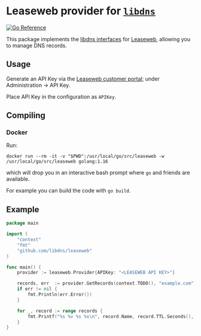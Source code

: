 Leaseweb provider for [`libdns`](https://github.com/libdns/libdns)
=======================

[![Go Reference](https://pkg.go.dev/badge/test.svg)](https://pkg.go.dev/github.com/libdns/leaseweb)

This package implements the [libdns interfaces](https://github.com/libdns/libdns) for [Leaseweb](https://leaseweb.com/), allowing you to manage DNS records.

## Usage

Generate an API Key via the [Leaseweb customer portal](https://secure.leaseweb.com/); under Administration -> API Key.

Place API Key in the configuration as `APIKey`.

## Compiling

### Docker

Run:

```
docker run --rm -it -v "$PWD":/usr/local/go/src/leaseweb -w /usr/local/go/src/leaseweb golang:1.16
```

which will drop you in an interactive bash prompt where `go` and friends are available.

For example you can build the code with `go build`.

## Example

```go
package main

import (
	"context"
	"fmt"
	"github.com/libdns/leaseweb"
)

func main() {
	provider := leaseweb.Provider{APIKey: "<LEASEWEB API KEY>"}

	records, err  := provider.GetRecords(context.TODO(), "example.com")
	if err != nil {
		fmt.Println(err.Error())
	}

	for _, record := range records {
		fmt.Printf("%s %v %s %s\n", record.Name, record.TTL.Seconds(), record.Type, record.Value)
	}
}
```
